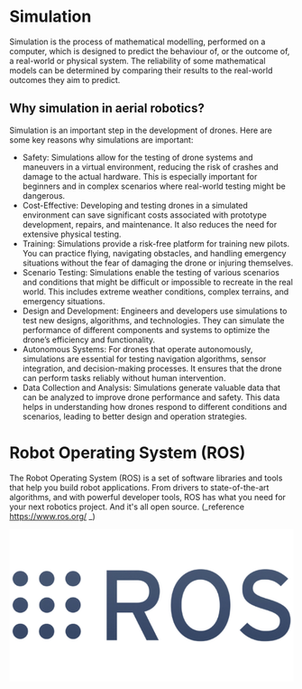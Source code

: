 # Simulation 
Simulation is the process of mathematical modelling, performed on a computer, which is designed to predict the behaviour of, or the outcome of, a real-world or physical system. The reliability of some mathematical models can be determined by comparing their results to the real-world outcomes they aim to predict.

## Why simulation in aerial robotics?
Simulation is an important step in the development of drones. Here are some key reasons why simulations are important: 
- Safety: Simulations allow for the testing of drone systems and maneuvers in a virtual environment, reducing the risk of crashes and damage to the actual hardware. This is especially important for beginners and in complex scenarios where real-world testing might be dangerous.
- Cost-Effective: Developing and testing drones in a simulated environment can save significant costs associated with prototype development, repairs, and maintenance. It also reduces the need for extensive physical testing.
- Training: Simulations provide a risk-free platform for training new pilots. You can practice flying, navigating obstacles, and handling emergency situations without the fear of damaging the drone or injuring themselves.
- Scenario Testing: Simulations enable the testing of various scenarios and conditions that might be difficult or impossible to recreate in the real world. This includes extreme weather conditions, complex terrains, and emergency situations.
- Design and Development: Engineers and developers use simulations to test new designs, algorithms, and technologies. They can simulate the performance of different components and systems to optimize the drone’s efficiency and functionality.
- Autonomous Systems: For drones that operate autonomously, simulations are essential for testing navigation algorithms, sensor integration, and decision-making processes. It ensures that the drone can perform tasks reliably without human intervention.
- Data Collection and Analysis: Simulations generate valuable data that can be analyzed to improve drone performance and safety. This data helps in understanding how drones respond to different conditions and scenarios, leading to better design and operation strategies.

# Robot Operating System (ROS)
The Robot Operating System (ROS) is a set of software libraries and tools that help you build robot applications. From drivers to state-of-the-art algorithms, and with powerful developer tools, ROS has what you need for your next robotics project. And it's all open source.
(_reference https://www.ros.org/ _)

![](https://github.com/Bhaveshmeghwal21/GIFs/blob/main/gif_summer_camp/ROS_logo.png)


